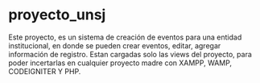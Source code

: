 # proyecto_unsj
Este proyecto, es un sistema de creación de eventos para una entidad institucional, en donde se pueden crear eventos, editar, agregar información de registro.
Estan cargadas solo las views del proyecto, para poder incertarlas en cualquier proyecto madre con XAMPP, WAMP, CODEIGNITER  Y PHP.
